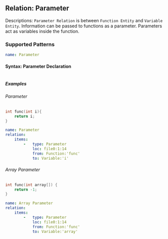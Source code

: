 ## Relation: Parameter
Descriptions: `Parameter Relation`  is between `Function Entity` and `Variable Entity`. Information can be passed to functions as a parameter. Parameters act as variables inside the function.


### Supported Patterns
```yaml
name: Parameter
```
#### Syntax: Parameter Declaration

```text

```
##### Examples

###### Parameter
```CPP
int func(int i){
    return i;
}
```

```yaml
name: Parameter
relation:
    items:
        -   type: Parameter
            loc: file0:1:14
            from: Function:'func'
            to: Variable:'i'
```

###### Array Parameter
```CPP
int func(int array[]) {
    return -1;
}
```

```yaml
name: Array Parameter
relation:
    items:
        -   type: Parameter
            loc: file0:1:14
            from: Function:'func'
            to: Variable:'array'
```